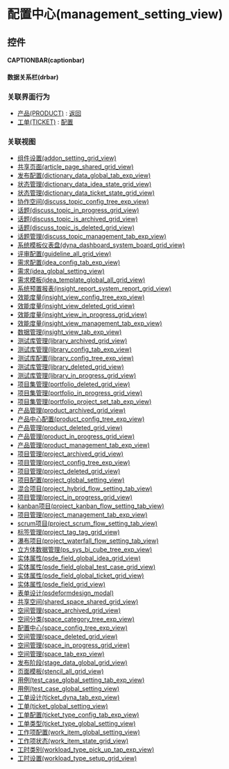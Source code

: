 # 配置中心(management_setting_view)  <!-- {docsify-ignore-all} -->



## 控件
#### CAPTIONBAR(captionbar)
#### 数据关系栏(drbar)


### 关联界面行为
  * [产品(PRODUCT)](module/ProdMgmt/product) : [返回](module/ProdMgmt/product#界面行为)
  * [工单(TICKET)](module/ProdMgmt/ticket) : [配置](module/ProdMgmt/ticket#界面行为)

### 关联视图
  * [组件设置(addon_setting_grid_view)](app/view/addon_setting_grid_view)
  * [共享页面(article_page_shared_grid_view)](app/view/article_page_shared_grid_view)
  * [发布配置(dictionary_data_global_tab_exp_view)](app/view/dictionary_data_global_tab_exp_view)
  * [状态管理(dictionary_data_idea_state_grid_view)](app/view/dictionary_data_idea_state_grid_view)
  * [状态管理(dictionary_data_ticket_state_grid_view)](app/view/dictionary_data_ticket_state_grid_view)
  * [协作空间(discuss_topic_config_tree_exp_view)](app/view/discuss_topic_config_tree_exp_view)
  * [话题(discuss_topic_in_progress_grid_view)](app/view/discuss_topic_in_progress_grid_view)
  * [话题(discuss_topic_is_archived_grid_view)](app/view/discuss_topic_is_archived_grid_view)
  * [话题(discuss_topic_is_deleted_grid_view)](app/view/discuss_topic_is_deleted_grid_view)
  * [话题管理(discuss_topic_management_tab_exp_view)](app/view/discuss_topic_management_tab_exp_view)
  * [系统模板仪表盘(dyna_dashboard_system_board_grid_view)](app/view/dyna_dashboard_system_board_grid_view)
  * [评审配置(guideline_all_grid_view)](app/view/guideline_all_grid_view)
  * [需求配置(idea_config_tab_exp_view)](app/view/idea_config_tab_exp_view)
  * [需求(idea_global_setting_view)](app/view/idea_global_setting_view)
  * [需求模板(idea_template_global_all_grid_view)](app/view/idea_template_global_all_grid_view)
  * [系统预置报表(insight_report_system_report_grid_view)](app/view/insight_report_system_report_grid_view)
  * [效能度量(insight_view_config_tree_exp_view)](app/view/insight_view_config_tree_exp_view)
  * [效能度量(insight_view_deleted_grid_view)](app/view/insight_view_deleted_grid_view)
  * [效能度量(insight_view_in_progress_grid_view)](app/view/insight_view_in_progress_grid_view)
  * [效能度量(insight_view_management_tab_exp_view)](app/view/insight_view_management_tab_exp_view)
  * [数据管理(insight_view_tab_exp_view)](app/view/insight_view_tab_exp_view)
  * [测试库管理(library_archived_grid_view)](app/view/library_archived_grid_view)
  * [测试库管理(library_config_tab_exp_view)](app/view/library_config_tab_exp_view)
  * [测试库配置(library_config_tree_exp_view)](app/view/library_config_tree_exp_view)
  * [测试库管理(library_deleted_grid_view)](app/view/library_deleted_grid_view)
  * [测试库管理(library_in_progress_grid_view)](app/view/library_in_progress_grid_view)
  * [项目集管理(portfolio_deleted_grid_view)](app/view/portfolio_deleted_grid_view)
  * [项目集管理(portfolio_in_progress_grid_view)](app/view/portfolio_in_progress_grid_view)
  * [项目集管理(portfolio_project_set_tab_exp_view)](app/view/portfolio_project_set_tab_exp_view)
  * [产品管理(product_archived_grid_view)](app/view/product_archived_grid_view)
  * [产品中心配置(product_config_tree_exp_view)](app/view/product_config_tree_exp_view)
  * [产品管理(product_deleted_grid_view)](app/view/product_deleted_grid_view)
  * [产品管理(product_in_progress_grid_view)](app/view/product_in_progress_grid_view)
  * [产品管理(product_management_tab_exp_view)](app/view/product_management_tab_exp_view)
  * [项目管理(project_archived_grid_view)](app/view/project_archived_grid_view)
  * [项目管理(project_config_tree_exp_view)](app/view/project_config_tree_exp_view)
  * [项目管理(project_deleted_grid_view)](app/view/project_deleted_grid_view)
  * [项目配置(project_global_setting_view)](app/view/project_global_setting_view)
  * [混合项目(project_hybrid_flow_setting_tab_view)](app/view/project_hybrid_flow_setting_tab_view)
  * [项目管理(project_in_progress_grid_view)](app/view/project_in_progress_grid_view)
  * [kanban项目(project_kanban_flow_setting_tab_view)](app/view/project_kanban_flow_setting_tab_view)
  * [项目管理(project_management_tab_exp_view)](app/view/project_management_tab_exp_view)
  * [scrum项目(project_scrum_flow_setting_tab_view)](app/view/project_scrum_flow_setting_tab_view)
  * [标签管理(project_tag_tag_grid_view)](app/view/project_tag_tag_grid_view)
  * [瀑布项目(project_waterfall_flow_setting_tab_view)](app/view/project_waterfall_flow_setting_tab_view)
  * [立方体数据管理(ps_sys_bi_cube_tree_exp_view)](app/view/ps_sys_bi_cube_tree_exp_view)
  * [实体属性(psde_field_global_idea_grid_view)](app/view/psde_field_global_idea_grid_view)
  * [实体属性(psde_field_global_test_case_grid_view)](app/view/psde_field_global_test_case_grid_view)
  * [实体属性(psde_field_global_ticket_grid_view)](app/view/psde_field_global_ticket_grid_view)
  * [实体属性(psde_field_grid_view)](app/view/psde_field_grid_view)
  * [表单设计(psdeformdesign_modal)](app/view/psdeformdesign_modal)
  * [共享空间(shared_space_shared_grid_view)](app/view/shared_space_shared_grid_view)
  * [空间管理(space_archived_grid_view)](app/view/space_archived_grid_view)
  * [空间分类(space_category_tree_exp_view)](app/view/space_category_tree_exp_view)
  * [配置中心(space_config_tree_exp_view)](app/view/space_config_tree_exp_view)
  * [空间管理(space_deleted_grid_view)](app/view/space_deleted_grid_view)
  * [空间管理(space_in_progress_grid_view)](app/view/space_in_progress_grid_view)
  * [空间管理(space_tab_exp_view)](app/view/space_tab_exp_view)
  * [发布阶段(stage_data_global_grid_view)](app/view/stage_data_global_grid_view)
  * [页面模板(stencil_all_grid_view)](app/view/stencil_all_grid_view)
  * [用例(test_case_global_setting_tab_exp_view)](app/view/test_case_global_setting_tab_exp_view)
  * [用例(test_case_global_setting_view)](app/view/test_case_global_setting_view)
  * [工单设计(ticket_dyna_tab_exp_view)](app/view/ticket_dyna_tab_exp_view)
  * [工单(ticket_global_setting_view)](app/view/ticket_global_setting_view)
  * [工单配置(ticket_type_config_tab_exp_view)](app/view/ticket_type_config_tab_exp_view)
  * [工单类型(ticket_type_global_setting_view)](app/view/ticket_type_global_setting_view)
  * [工作项配置(work_item_global_setting_view)](app/view/work_item_global_setting_view)
  * [工作项状态(work_item_state_grid_view)](app/view/work_item_state_grid_view)
  * [工时类别(workload_type_pick_up_tap_exp_view)](app/view/workload_type_pick_up_tap_exp_view)
  * [工时设置(workload_type_setup_grid_view)](app/view/workload_type_setup_grid_view)

<script>
 const { createApp } = Vue
  createApp({
    data() {
      return {

      }
    }
  }).use(ElementPlus).mount('#app')
</script>